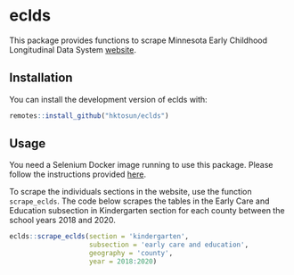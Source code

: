 
<!-- README.md is generated from README.Rmd. Please edit that file -->

# eclds

<!-- badges: start -->
<!-- badges: end -->

This package provides functions to scrape Minnesota Early Childhood
Longitudinal Data System [website](http://eclds.mn.gov/).

## Installation

You can install the development version of eclds with:

``` r
remotes::install_github("hktosun/eclds")
```

## Usage

You need a Selenium Docker image running to use this package. Please
follow the instructions provided
[here](https://docs.ropensci.org/RSelenium/articles/docker.html).

To scrape the individuals sections in the website, use the function
`scrape_eclds`. The code below scrapes the tables in the Early Care and
Education subsection in Kindergarten section for each county between the
school years 2018 and 2020.

``` r
eclds::scrape_eclds(section = 'kindergarten', 
                    subsection = 'early care and education', 
                    geography = 'county', 
                    year = 2018:2020)
```
